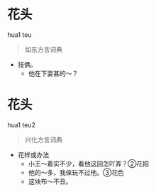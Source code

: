 # 花头
hua1 teu
> 如东方言词典
- 技俩。
  - 他在下耍甚的～？

# 花头
hua1 teu2
> 兴化方言词典
- 花样或办法
  - 小王～着实不少，看他这回怎吖弄？②花招
  - 他的～多，我俫玩不过他。③花色
  - 这块布～不丑。
